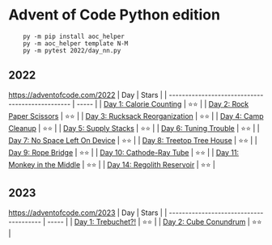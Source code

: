 # Advent of Code Python edition

```
    py -m pip install aoc_helper
    py -m aoc_helper template N-M
    py -m pytest 2022/day_nn.py
```

## 2022
https://adventofcode.com/2022
| Day                                              | Stars |
| ------------------------------------------------ | ----- |
| [Day 1: Calorie Counting](2022/day_01.py)        | ⭐⭐    |
| [Day 2: Rock Paper Scissors](2022/day_02.py)     | ⭐⭐    |
| [Day 3: Rucksack Reorganization](2022/day_03.py) | ⭐⭐    |
| [Day 4: Camp Cleanup](2022/day_04.py)            | ⭐⭐    |
| [Day 5: Supply Stacks](2022/day_05.py)           | ⭐⭐    |
| [Day 6: Tuning Trouble](2022/day_06.py)          | ⭐⭐    |
| [Day 7: No Space Left On Device](2022/day_07.py) | ⭐⭐    |
| [Day 8: Treetop Tree House](2022/day_08.py)      | ⭐⭐    |
| [Day 9: Rope Bridge](2022/day_09.py)             | ⭐⭐    |
| [Day 10: Cathode-Ray Tube](2022/day_10.py)       | ⭐⭐    |
| [Day 11: Monkey in the Middle](2022/day_11.py)   | ⭐⭐    |
| [Day 14: Regolith Reservoir](2022/day_14.py)     | ⭐⭐    |


## 2023
https://adventofcode.com/2023
| Day                                     | Stars |
| --------------------------------------- | ----- |
| [Day 1: Trebuchet?!](2023/day_01.py)    | ⭐⭐    |
| [Day 2: Cube Conundrum](2023/day_02.py) | ⭐⭐    |